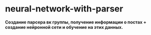 # neural-network-with-parser
**Создание парсера вк группы, получение информации о постах + создание нейронной сети и обучение на этих данных.**
